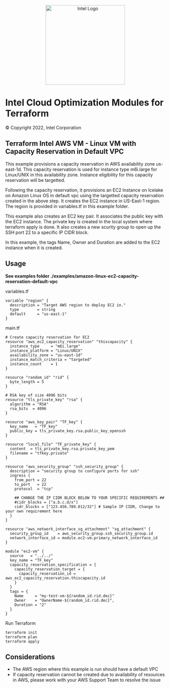 <p align="center">
  <img src="https://github.com/OTCShare2/terraform-intel-hashicorp/blob/main/images/logo-classicblue-800px.png?raw=true" alt="Intel Logo" width="250"/>
</p>

# Intel Cloud Optimization Modules for Terraform

© Copyright 2022, Intel Corporation

## Terraform Intel AWS VM - Linux VM with Capacity Reservation in Default VPC

This example provisions a capacity reservation in AWS availability zone us-east-1d. This capacity reservation is used for instance type m6i.large for Linux/UNIX in this availability zone. Instance eligibility for this capacity reservation will be targetted.

Following the capacity reservation, it provisions an EC2 Instance on Icelake on Amazon Linux OS in default vpc using the targetted capacity reservation  created in the above step. It creates the EC2 instance in US-East-1 region. The region is provided in variables.tf in this example folder.

This example also creates an EC2 key pair. It associates the public key with the EC2 instance. The private key is created in the local system where terraform apply is done. It also creates a new scurity group to open up the SSH port 22 to a specific IP CIDR block.

In this example, the tags Name, Owner and Duration are added to the EC2 instance when it is created.

## Usage

**See examples folder ./examples/amazon-linux-ec2-capacity-reservation-default-vpc**

variables.tf

```hcl
variable "region" {
  description = "Target AWS region to deploy EC2 in."
  type        = string
  default     = "us-east-1"
}
```
main.tf
```hcl
# Create capacity reservation for EC2
resource "aws_ec2_capacity_reservation" "thiscapacity" {
  instance_type     = "m6i.large"
  instance_platform = "Linux/UNIX"
  availability_zone = "us-east-1d"
  instance_match_criteria = "targeted"
  instance_count    = 1
}

resource "random_id" "rid" {
  byte_length = 5
}

# RSA key of size 4096 bits
resource "tls_private_key" "rsa" {
  algorithm = "RSA"
  rsa_bits  = 4096
}

resource "aws_key_pair" "TF_key" {
  key_name   = "TF_key"
  public_key = tls_private_key.rsa.public_key_openssh
}

resource "local_file" "TF_private_key" {
  content  = tls_private_key.rsa.private_key_pem
  filename = "tfkey.private"
}

resource "aws_security_group" "ssh_security_group" {
  description = "security group to configure ports for ssh"
  ingress {
    from_port = 22
    to_port   = 22
    protocol  = "tcp"

    ## CHANGE THE IP CIDR BLOCK BELOW TO YOUR SPECIFIC REQUIREMENTS ##
    #cidr_blocks = ["a.b.c.d/x"]
    cidr_blocks = ["123.456.789.012/32"] # Sample IP CIDR, Change to your own requirement here
  }
}

resource "aws_network_interface_sg_attachment" "sg_attachment" {
  security_group_id    = aws_security_group.ssh_security_group.id
  network_interface_id = module.ec2-vm.primary_network_interface_id
}

module "ec2-vm" {
  source   = "../../"
  key_name = "TF_key"
  capacity_reservation_specification = {
    capacity_reservation_target = {
      capacity_reservation_id = aws_ec2_capacity_reservation.thiscapacity.id
    }
  }
  tags = {
    Name     = "my-test-vm-${random_id.rid.dec}"
    Owner    = "OwnerName-${random_id.rid.dec}",
    Duration = "2"
  }
}
```

Run Terraform

```hcl
terraform init  
terraform plan
terraform apply 
```
## Considerations
- The AWS region where this example is run should have a default VPC
- If capacity reservation cannot be created due to availability of resources in AWS, please work with your AWS Support Team to resolve the issue